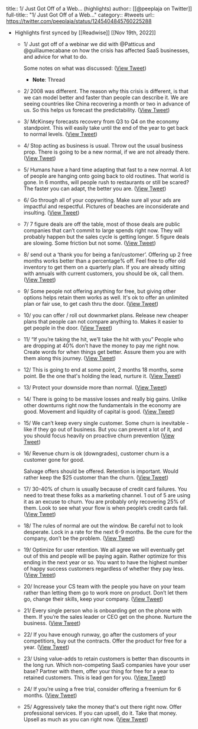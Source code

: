 title:: 1/ Just Got Off of a Web... (highlights)
author:: [[@peeplaja on Twitter]]
full-title:: "1/ Just Got Off of a Web..."
category:: #tweets
url:: https://twitter.com/peeplaja/status/1245404845760225288

- Highlights first synced by [[Readwise]] [[Nov 19th, 2022]]
	- 1/ Just got off of a webinar we did with @Patticus and @guillaumecabane on how the crisis has affected SaaS businesses, and advice for what to do. 
	  
	  Some notes on what was discussed: ([View Tweet](https://twitter.com/peeplaja/status/1245404824117657600))
		- **Note**: Thread
	- 2/ 2008 was different.  The reason why this crisis is different, is that we can model better and faster than people can describe it.  We are seeing countries like China recovering a month or two in advance of us.  So this helps us forecast the predictability. ([View Tweet](https://twitter.com/peeplaja/status/1245404825149464581))
	- 3/ McKinsey forecasts recovery from Q3 to Q4 on the economy standpoint. This will easily take until the end of the year to get back to normal levels. ([View Tweet](https://twitter.com/peeplaja/status/1245404826059620359))
	- 4/ Stop acting as business is usual. Throw out the usual business prop.  There is going to be a new normal, if we are not already there. ([View Tweet](https://twitter.com/peeplaja/status/1245404826923601927))
	- 5/ Humans have a hard time adapting that fast to a new normal.  A lot of people are hanging onto going back to old routines.  That world is gone.  In 6 months, will people rush to restaurants or still be scared? The faster you can adapt, the better you are. ([View Tweet](https://twitter.com/peeplaja/status/1245404827796017159))
	- 6/ Go through all of your copywriting.  Make sure all your ads are impactful and respectful. Pictures of beaches are inconsiderate and insulting. ([View Tweet](https://twitter.com/peeplaja/status/1245404828844646404))
	- 7/ 7 figure deals are off the table, most of those deals are public companies that can’t commit to large spends right now.  They will probably happen but the sales cycle is getting longer. 
	  5 figure deals are slowing. Some friction but not some. ([View Tweet](https://twitter.com/peeplaja/status/1245404829813440512))
	- 8/ send out a ‘thank you for being a fan/customer’.  Offering up 2 free months works better than a percentage% off.  Feel free to offer old inventory to get them on a quarterly plan.  If you are already sitting with annuals with current customers, you should be ok, call them. ([View Tweet](https://twitter.com/peeplaja/status/1245404830849470466))
	- 9/ Some people not offering anything for free, but giving other options helps retain them works as well. 
	  It's ok to offer an unlimited plan or fair use, to get cash thru the door. ([View Tweet](https://twitter.com/peeplaja/status/1245404831705071622))
	- 10/  you can offer / roll out downmarket plans.  Release new cheaper plans that people can not compare anything to.  Makes it easier to get people in the door. ([View Tweet](https://twitter.com/peeplaja/status/1245404832602652674))
	- 11/  “If you’re taking the hit, we’ll take the hit with you” People who are dropping at 40% don’t have the money to pay me right now.  Create words for when things get better.  Assure them you are with them along this journey. ([View Tweet](https://twitter.com/peeplaja/status/1245404833437401091))
	- 12/ This is going to end at some point, 2 months 18 months, some point.  Be the one that's holding the lead, nurture it. ([View Tweet](https://twitter.com/peeplaja/status/1245404834402099200))
	- 13/ Protect your downside more than normal. ([View Tweet](https://twitter.com/peeplaja/status/1245404835236777988))
	- 14/ There is going to be massive losses and really big gains.  Unlike other downturns right now the fundamentals in the economy are good.  Movement and liquidity of capital is good. ([View Tweet](https://twitter.com/peeplaja/status/1245404836025245697))
	- 15/ We can’t keep every single customer.  Some churn is inevitable - like if they go out of business. But you can prevent a lot of it, and you should focus heavily on proactive churn prevention ([View Tweet](https://twitter.com/peeplaja/status/1245404837057093635))
	- 16/ Revenue churn is ok (downgrades), customer churn is a customer gone for good. 
	  
	  Salvage offers should be offered. Retention is important.  Would rather keep the $25 customer than the churn. ([View Tweet](https://twitter.com/peeplaja/status/1245404837954674688))
	- 17/ 30-40% of churn is usually because of credit card failures. You need to treat these folks as a marketing channel.  1 out of 5  are using it as an excuse to churn.  You are probably only recovering 25% of them.  Look to see what your flow is when people’s credit cards fail. ([View Tweet](https://twitter.com/peeplaja/status/1245404838780952576))
	- 18/ The rules of normal are out the window.  Be careful not to look desperate.  Lock in a rate for the next 6-9 months.  Be the cure for the company, don’t be the problem. ([View Tweet](https://twitter.com/peeplaja/status/1245404839657562112))
	- 19/ Optimize for user retention.  We all agree we will eventually get out of this and people will be paying again.  Rather optimize for this ending in the next year or so. You want to have the highest number of happy success customers regardless of whether they pay less. ([View Tweet](https://twitter.com/peeplaja/status/1245404840639041536))
	- 20/ Increase your CS team with the people you have on your team rather than letting them go to work more on product.  Don’t let them go, change their skills, keep your company. ([View Tweet](https://twitter.com/peeplaja/status/1245404841524056064))
	- 21/  Every single person who is onboarding get on the phone with them.  If you’re the sales leader or CEO get on the phone.   Nurture the business. ([View Tweet](https://twitter.com/peeplaja/status/1245404842333540354))
	- 22/ If you have enough runway, go after the customers of your competitiors, buy out the contracts.  Offer the product for free for a year. ([View Tweet](https://twitter.com/peeplaja/status/1245404843176603648))
	- 23/ Using value-adds to retain customers is better than discounts in the long run. Which non-competing SaaS companies have your user base? Partner with them, offer your thing for free for a year to retained customers. This is lead gen for you. ([View Tweet](https://twitter.com/peeplaja/status/1245404844090888193))
	- 24/ If you’re using a free trial, consider offering a freemium for 6 months. ([View Tweet](https://twitter.com/peeplaja/status/1245404844942340097))
	- 25/ Aggressively take the money that's out there right now. Offer professional services.  If you can upsell, do it. Take that money. Upsell as much as you can right now. ([View Tweet](https://twitter.com/peeplaja/status/1245404845760225288))